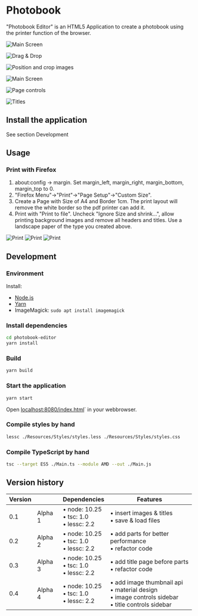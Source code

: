 # Photobook

"Photobook Editor" is an HTML5 Application to create a photobook using the printer function of the browser.


![Main Screen](./docs/mainScreen.jpg)

![Drag & Drop](./docs/dragAndDrop.jpg)

![Position and crop images](./docs/imagePositioning.jpg)

![Main Screen](./docs/mainScreen2.jpg)

![Page controls](./docs/pageControls.jpg)

![Titles](./docs/pageTitles.jpg)



## Install the application

See section Development


## Usage

### Print with Firefox

1. about:config -> margin. Set margin_left, margin_right, margin_bottom, margin_top to 0.
2. "Firefox Menu"->"Print"->"Page Setup"->"Custom Size".
3. Create a Page with Size of A4 and Border 1cm. The print layout will remove the white border so the pdf printer can add it.
4. Print with "Print to file". Uncheck "Ignore Size and shrink...", allow printing background images and remove all headers and titles. Use a landscape paper of the type you created above.

![Print](./docs/print1.jpg)
![Print](./docs/print2.jpg)
![Print](./docs/print3.jpg)


## Development

### Environment

Install:

* [Node.js](https://nodejs.org/en/download/)
* [Yarn](https://classic.yarnpkg.com/en/docs/install)
* ImageMagick: `sudo apt install imagemagick`


### Install dependencies

```sh
cd photobook-editor
yarn install
```

### Build

```sh
yarn build
```


### Start the application

```sh
yarn start
```

Open [localhost:8080/index.html](http://localhost:8080/index.html)` in your webbrowser.


### Compile styles by hand

```sh
lessc ./Resources/Styles/styles.less ./Resources/Styles/styles.css
```


### Compile TypeScript by hand

```sh
tsc --target ES5 ./Main.ts --module AMD --out ./Main.js
```


## Version history

Version | 			| Dependencies							| Features
---		|---		|---									|---
0.1		| Alpha 1	| &bull; node: 10.25<br />&bull; tsc: 1.0<br />&bull; lessc: 2.2		| &bull; insert images & titles<br />&bull; save & load files
0.2 	| Alpha 2	| &bull; node: 10.25<br />&bull; tsc: 1.0<br />&bull; lessc: 2.2		| &bull; add parts for better performance<br />&bull; refactor code
0.3 	| Alpha 3	| &bull; node: 10.25<br />&bull; tsc: 1.0<br />&bull; lessc: 2.2		| &bull; add title page before parts<br />&bull; refactor code
0.4 	| Alpha 4	| &bull; node: 10.25<br />&bull; tsc: 1.0<br />&bull; lessc: 2.2		| &bull; add image thumbnail api<br />&bull; material design<br />&bull; image controls sidebar<br />&bull; title controls sidebar
